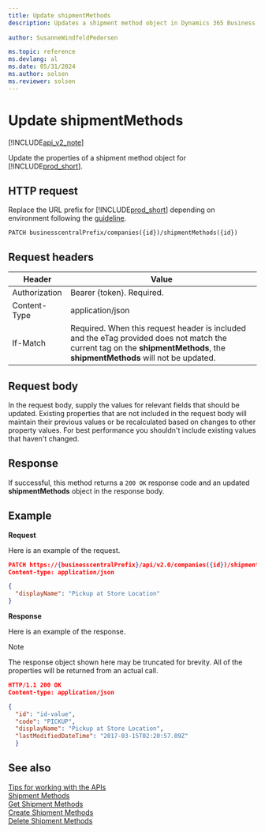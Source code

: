 ```yaml
---
title: Update shipmentMethods  
description: Updates a shipment method object in Dynamics 365 Business Central.
 
author: SusanneWindfeldPedersen

ms.topic: reference
ms.devlang: al
ms.date: 05/31/2024
ms.author: solsen
ms.reviewer: solsen
---
```


# Update shipmentMethods

[!INCLUDE[api_v2_note](../../../includes/api_v2_note.md)]

Update the properties of a shipment method object for [!INCLUDE[prod_short](../../../includes/prod_short.md)].

## HTTP request
Replace the URL prefix for [!INCLUDE[prod_short](../../../includes/prod_short.md)] depending on environment following the [guideline](../../v2.0/endpoints-apis-for-dynamics.md).
```
PATCH businesscentralPrefix/companies({id})/shipmentMethods({id})
```

## Request headers

|Header|Value|
|------|-----|
|Authorization |Bearer {token}. Required.|
|Content-Type  |application/json|
|If-Match      |Required. When this request header is included and the eTag provided does not match the current tag on the **shipmentMethods**, the **shipmentMethods** will not be updated. |

## Request body
In the request body, supply the values for relevant fields that should be updated. Existing properties that are not included in the request body will maintain their previous values or be recalculated based on changes to other property values. For best performance you shouldn't include existing values that haven't changed.

## Response
If successful, this method returns a ```200 OK``` response code and an updated **shipmentMethods** object in the response body.

## Example

**Request**

Here is an example of the request.
```json
PATCH https://{businesscentralPrefix}/api/v2.0/companies({id})/shipmentMethods({id})
Content-type: application/json

{
  "displayName": "Pickup at Store Location"
}
```

**Response**

Here is an example of the response. 

> [!NOTE]  
>   The response object shown here may be truncated for brevity. All of the properties will be returned from an actual call.

```json
HTTP/1.1 200 OK
Content-type: application/json

{
  "id": "id-value",
  "code": "PICKUP",
  "displayName": "Pickup at Store Location",
  "lastModifiedDateTime": "2017-03-15T02:20:57.09Z"
  }
```


## See also

[Tips for working with the APIs](../../../developer/devenv-connect-apps-tips.md)  
[Shipment Methods](../resources/dynamics_shipmentmethod.md)  
[Get Shipment Methods](dynamics_shipmentmethod_get.md)  
[Create Shipment Methods](dynamics_shipmentmethod_create.md)  
[Delete Shipment Methods](dynamics_shipmentmethod_delete.md)  